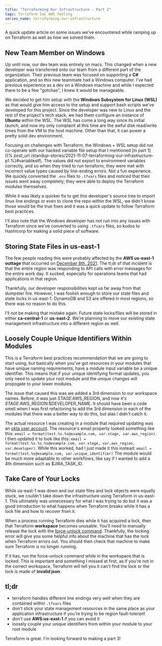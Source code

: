 ```yaml
---
title: "Terraforming Our Infrastructure - Part 2"
tags: Terraform IaC AWS Tooling
series_name: terraforming-our-infrastructure
---
```


A quick update article on some issues we've encountered while ramping up on Terraform as well as how we solved them.

## New Team Member on Windows

Up until now, our dev team was entirely on macs.
This changed when a new developer was transferred onto our team from a different part of the organization.
Their previous team was focused on supporting a **C#** application, and so this new teammate had a Windows computer.
I've had previous experience as a dev on a Windows machine and while I expected there to be a few "gotchas", I knew it would be manageable.

We decided to get him setup with the **Windows Subsystem for Linux (WSL)** as that would give him access to the setup and support bash scripts we've developed for this project.
Since the developer was new to Linux and the rest of the project's tech stack, we had them configure an instance of **Ubuntu** within the WSL. 
The WSL has come a long way since its initial launch, and now my only complaint at this time are the awful disk read/write times from the VM to the host machine.
Other than that, it can power a pretty solid dev environment. 

Focusing on challenges with Terraform, the Windows + WSL setup did not co-operate with our hacked variable file setup that I mentioned [in part 1]({% post_url /standup-stories/2021-11-07-terraforming-our-infrastructure-p1 %}#variablestf).
The values did not export to environment variables correctly, and so when they tried to run terraform, they were met with incorrect value types caused by line-ending errors. 
Not a fun experience.
We quickly converted the `.env` files to `.tfvars` files and noticed that their issues went away completely; they were able to deploy the Terraform modules themselves.

While it was likely a quicker fix to get this developer's source tree to import linux line endings or even to clone the repo within the WSL, we didn't know those would be the true fixes and it was a quick update to follow Terraform best practices.    

I'll also note that the Windows developer has not run into any issues with Terraform since we've converted to using `.tfvars` files, so kudos to Hashicorp for making a solid piece of software.

## Storing State Files in us-east-1

The few people reading this were probably affected by the **AWS us-east-1 outtage** that occurred on [December 8th, 2021](https://www.techradar.com/news/aws-is-down-and-taken-whole-chunks-of-the-internet-with-it).
The tl;dr of that incident is that the entire region was responding to API calls with error messages for the entire work day.
It sucked, especially for operations teams that had applications in that region.

Thankfully, our developer responsibilities kept us far away from that dumpster fire.
However, I was foolish enough to store our state files and state locks in us-east-1. 
DynamoDB and S3 are offered in most regions, so there was no reason to do this.

I'll not be making that mistake again.
Future state locks/files will be stored in either **ca-central-1** or **us-east-2**.
We're planning to move our existing state management infrastructure into a different region as well.

## Loosely Couple Unique Identifiers Within Modules

This is a Terraform best practices recommendation that we are going to start using, but basically when you've got resources in your modules that have unique naming requirements, have a module input variable be a unique identifier.
This means that if your unique identifying format updates, you only need to update your root module and the unique changes will propogate to your lower modules.

The issue that caused this was we added a 3rd dimension to our workspace names. 
Before, it was just $STAGE:$AWS_REGION, and now it's $STAGE:$AWS_REGION:$DEVELOPER_NAME.
It should have been a code smell when I was first refactoring to add the 3rd dimension in each of the modules that there was a better way to do this, but alas I didn't catch it.

The actual resource I was creating in a module that required updating was an [okta user account](https://registry.terraform.io/providers/okta/okta/latest/docs/resources/user).
The resource's email property looked something like this: `email = format(test.%s.%s@example.com, var.stage, var.aws_region)`.
I then updated it to look like this: `email = format(test.%s.%s.%s@example.com, var.stage, var.aws_region, var.developer)`.
While this worked, had I just made it this instead: `email = format(test.%s@example.com, var.unique_identifier)`
The module would be much more adaptable to other workflows, like say if I wanted to add a 4th dimension such as $JIRA_TASK_ID.

## Take Care of Your Locks

While us-east-1 was down and our state files and lock objects were equally stuck, we couldn't take down the infrastructure using Terraform in us-east-1.
This ultimately was unnecessary for what I was trying to do but it was a good introduction to what happens when Terraform breaks while it has a lock file and how to recover from it.

When a process running Terraform dies while it has acquired a lock, then that Terraform **workspace** becomes unusable. 
You'll need to manually release the lock with the [force-unlock command](https://www.terraform.io/docs/cli/commands/force-unlock.html).
Thankfully, the locking error will give you some helpful info about the machine that has the lock when Terraform errors out. 
You should then check that machine to make sure Terraform is no longer running.

If it has, run the force-unlock command while in the workspace that is locked. 
This is important and something I missed at first, as if you're not in the correct workspace, Terraform will tell you it can't find the lock or the lock is made of **invalid json**.

## tl;dr

* terraform handles different line endings very well when they are contained within `.tfvars` files
* don't stick your state management resources in the same place as your application infrastructure if you're trying to be region fault-tolerant
* don't use **AWS:us-east-1** if you can avoid it
* loosely couple your unique identifiers from within your module to your root module

Terraform is great. 
I'm looking forward to making a part 3!
